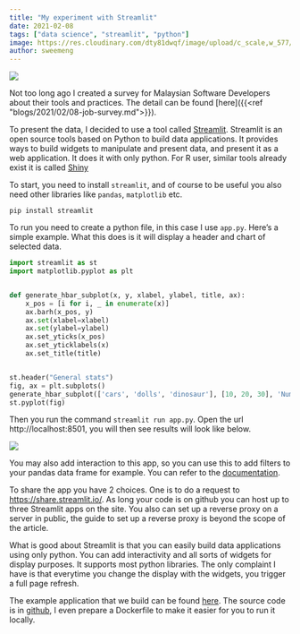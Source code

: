 ```yaml
---
title: "My experiment with Streamlit"
date: 2021-02-08
tags: ["data science", "streamlit", "python"]
image: https://res.cloudinary.com/dty81dwqf/image/upload/c_scale,w_577/v1612762752/Screenshot_from_2021-02-08_13-37-52_batvfu.png
author: sweemeng
---
```

![](https://res.cloudinary.com/dty81dwqf/image/upload/c_scale,w_577/v1612762752/Screenshot_from_2021-02-08_13-37-52_batvfu.png)

Not too long ago I created a survey for Malaysian Software Developers about their tools and practices. The detail can be found [here]({{<ref "blogs/2021/02/08-job-survey.md">}}).

To present the data, I decided to use a tool called [Streamlit](https://www.streamlit.io/). Streamlit is an open source tools based on Python to build data applications. It provides ways to build widgets to manipulate and present data, and present it as a web application. It does it with only python. For R user, similar tools already exist it is called [Shiny](https://shiny.rstudio.com/)

To start, you need to install `streamlit`, and of course to be useful you also need other libraries like `pandas`, `matplotlib` etc. 

`pip install streamlit`

To run you need to create a python file, in this case I use `app.py`. Here’s a simple example. What this does is it will display a header and chart of selected data.

```python
import streamlit as st
import matplotlib.pyplot as plt


def generate_hbar_subplot(x, y, xlabel, ylabel, title, ax):
    x_pos = [i for i, _ in enumerate(x)]
    ax.barh(x_pos, y)
    ax.set(xlabel=xlabel)
    ax.set(ylabel=ylabel)
    ax.set_yticks(x_pos)
    ax.set_yticklabels(x)
    ax.set_title(title)


st.header("General stats")
fig, ax = plt.subplots()
generate_hbar_subplot(['cars', 'dolls', 'dinosaur'], [10, 20, 30], 'Number of Toys', 'Toys', 'Toys Collection', ax)
st.pyplot(fig)
```

Then you run the command `streamlit run app.py`. Open the url http://localhost:8501, you will then see results will look like below. 

![](https://res.cloudinary.com/dty81dwqf/image/upload/c_scale,w_708/v1612768920/Screenshot_from_2021-02-08_15-21-08_spg0ts.png)

You may also add interaction to this app, so you can use this to add filters to your pandas data frame for example. You can refer to the [documentation](https://docs.streamlit.io/en/stable/). 

To share the app you have 2 choices. One is to do a request to https://share.streamlit.io/. As long your code is on github you can host up to three Streamlit apps on the site. You also can set up a reverse proxy on a server in public, the guide to set up a reverse proxy is beyond the scope of the article.

What is good about Streamlit is that you can easily build data applications using only python. You can add interactivity and all sorts of widgets for display purposes. It supports most python libraries. The only complaint I have is that everytime you change the display with the widgets, you trigger a full page refresh.   

The example application that we build can be found [here](https://share.streamlit.io/sweemeng/devkami_dev_survey_streamlit/main/application_explorer.py). The source code is in [github](https://github.com/sweemeng/devkami_dev_survey_streamlit), I even prepare a Dockerfile to make it easier for you to run it locally. 
